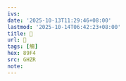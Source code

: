 ```yaml
---
ivs:
date: '2025-10-13T11:29:46+08:00'
lastmod: '2025-10-14T06:42:23+08:00'
title: 󰢿
url: 󰢿
tags: [觴]
hex: 89F4
src: GHZR
note:
---
```

